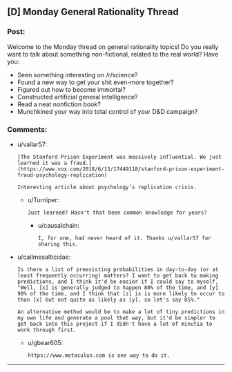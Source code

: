 ## [D] Monday General Rationality Thread

### Post:

Welcome to the Monday thread on general rationality topics!  Do you really want to talk about something non-fictional, related to the real world?  Have you:

* Seen something interesting on /r/science?
* Found a new way to get your shit even-more together?
* Figured out how to become immortal?
* Constructed artificial general intelligence?
* Read a neat nonfiction book?
* Munchkined your way into total control of your D&D campaign?


### Comments:

- u/vallar57:
  ```
  [The Stanford Prison Experiment was massively influential. We just learned it was a fraud.](https://www.vox.com/2018/6/13/17449118/stanford-prison-experiment-fraud-psychology-replication)

  Interesting article about psychology’s replication crisis.
  ```

  - u/Turniper:
    ```
    Just learned? Hasn't that been common knowledge for years?
    ```

    - u/causalchain:
      ```
      I, for one, had never heard of it. Thanks u/vallar57 for sharing this.
      ```

- u/callmesalticidae:
  ```
  Is there a list of preexisting probabilities in day-to-day (or at least frequently occurring) matters? I want to get back to making predictions, and I think it'd be easier if I could say to myself, "Well, [x] is generally judged to happen 80% of the time, and [y] 90% of the time, and I think that [z] is is more likely to occur to than [x] but not quite as likely as [y], so let's say 85%." 

  An alternative method would be to make a lot of tiny predictions in my own life and generate a pool that way, but it'd be simpler to get back into this project if I didn't have a lot of minutia to work through first.
  ```

  - u/gbear605:
    ```
    https://www.metaculus.com is one way to do it.
    ```

---

